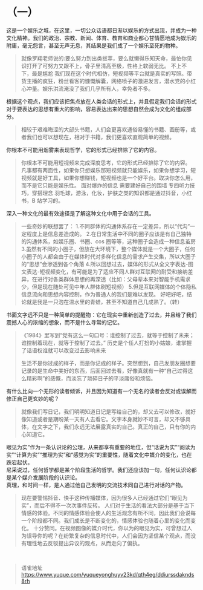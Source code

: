 # （一）
这是一个娱乐之城，在这里，一切公众话语都日渐以娱乐的方式出现，并成为一种文化精神。我们的政治、宗教、新闻、体育、教育和商业都心甘情愿地成为娱乐的附庸，毫无怨言，甚至无声无息，其结果是我们成了一个娱乐至死的物种。

> 就像罗翔老师说的:要么努力到出类拔萃，要么就懒得乐知天命，最怕你见识打开了可努力又跟不上，骨子里清高至极，性格上软弱无比。
> 不上不下，最是尴尬
> 我们现在这个时代相仿，短视频等平台就是真实的写照。带货主播的疯狂，粉丝看客的慷慨解囊，网络喷子的激进发言，潜水党的小红心冲量。娱乐洪流淹没了我们几乎所有人，幸免者不多。

根据这个观点，我们应该把焦点放在人类会话的形式上，并且假定我们会话的形式对于要表达的思想有重大的影响，容易表达出来的思想自然会成为文化的组成部分。

> 相较于艰难晦涩的大部头书籍，人们会更喜欢通俗易懂的书籍、画册等，或者我们也可以想现在，相对于书籍，我们更喜欢直观简单的视频。

你根本不可能用烟雾来表现哲学，它的形式已经排除了它的内容。

> 你根本不可能用短视频来完成深度思考，它的形式已经排除了它的内容。
> 凡事都有两面性，如果你只想娱乐那短视频就只能娱乐，如果你想学习，短视频就是好工具，如果你想赚钱，短视频也是一个好平台。取决你怎么用，而不是它只能是娱乐性。
> 面对爆炸的信息 需要建好自己的围墙
> 专四听力技巧，穿搭理念 羽毛球，游泳，化妆，护肤之类的知识都是通过抖音，小红书，B 站学习的。

深入一种文化的最有效途径是了解这种文化中用于会话的工具。

> 一些奇妙的联想罢了： 1.不同群体的沟通体系存在一定差异，所以“代沟”一定程度上是信息差造成的。 2.在日常生活中不同的圈子应该是有自己独特的沟通体系，如娱乐圈、书圈、cos 圈等等，这种圈子会造成一种信息茧房 3.虽然有不同的小圈子，但放在大环境下，整个媒体就是一个大圈子，任何小圈子的人都会由于在媒体时代对多样化信息的需求产生交集，所以大圈子的“思想”会渗透到各个角落 4.所以回想过去，媒体的形式从全文字表达-图文表达-短视频变化，有可能是为了适应不同人群对互联网的耐受和接纳差异，在进行对各类群体思想的再深透（比如：父母辈本来对智能手机需求少，但是现在随处可见中年人群体刷短视频） 5.但是互联网媒体的个体隐私信息流向和思想内容控制，作为普通人的我们是难以发现。
> 好吧好吧，结论就是我是一只泡在温水里的青蛙，甚至不知道自己几成熟了。（转）

书面文字远不只是一种简单的提醒物：它在现实中重新创造了过去，并且给了我们震撼人心的浓缩的想象，而不是什么寻常的记忆。

> 《1984》里写到“党有这么一句口号：谁控制了过去，就等于控制了未来；谁控制着现在，就等于控制了过去。”
> 历史是个任人打扮的小姑娘，谁掌握了话语权谁就可以改变过去影响未来
>
> 生活不是你过成的样子，而是你记成的样子。突然想到，自己发朋友圈想要记录的是生命中美好的东西，后面回过去看，好像真就有一种“自己过得这么精彩啊”的感慨，而淡忘了琐碎日子的平淡庸俗和烦恼。

有什么比向一个无形的读者倾诉，并且因为知道有一个无名的读者会反对或误解而修正自己更玄妙的呢？

> 就像我们写日记，我们明明知道日记是写给自己的，却又去可以修改，就好像知道或者是期盼某一天有人去看它。文字本身就妙不可言，却又不够具体，在文字之下，我们永远无法展露真实的自己。真正的自己，只有你的内心知道它。

眼见为实”作为一条认识论的公理，从来都享有重要的地位，但“话说为实”“阅读为实”“计算为实”“推理为实”和“感觉为实”的重要性，随着文化中媒介的变化，也在跌宕起伏。  
尼采说过，任何哲学都是某个阶段生活的哲学。我们还应该加一句，任何认识论都是某个媒介发展阶段的认识论。  
真理，和时间一样，是人通过他自己发明的交流技术同自己进行对话的产物。

> 现在要警惕抖音、快手这种传播媒体，因为很多人已经通过它们“眼见为实”，而后不得不一次次事件反转。
> 人们对于生活的看法大部分是基于当下情感的体验。不同的情感体验会使人的生活观念有所不同，因此我们会说每一个阶段都不同。我们成长是不断变化的，情感体验也随着心里的变化而变化。
> 十分赞同。在视频图像的媒介时代，你以为的眼见为实，可曾想过人为误导你的呢？在纷繁复杂的信息时代中，人们会因为坚信某个观点，而没有理性地去反驳提出异议的观点，从而走向了偏执。

<br>
  
> 语雀地址 https://www.yuque.com/yuqueyonghuyv23kd/qth4eg/ddiurssdaknds8rh